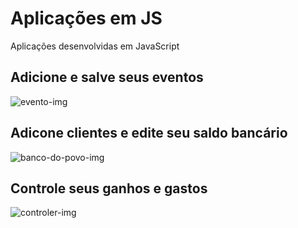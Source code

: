 # Aplicações em JS
Aplicações desenvolvidas em JavaScript
## Adicione e salve seus eventos 
![evento-img](https://github.com/caua-3301/aplicacoes-js-03/assets/134548536/b56a235c-987a-4008-a30b-1ba9d75cd0e4)

## Adicone clientes e edite seu saldo bancário
![banco-do-povo-img](https://github.com/caua-3301/aplicacoes-js-03/assets/134548536/7b5be383-953f-47a9-b2c9-6a3f33825933)

## Controle seus ganhos e gastos
![controler-img](https://github.com/caua-3301/aplicacoes-js-03/assets/134548536/57136971-dd07-4fd5-b0ed-457aad8fb59a)
